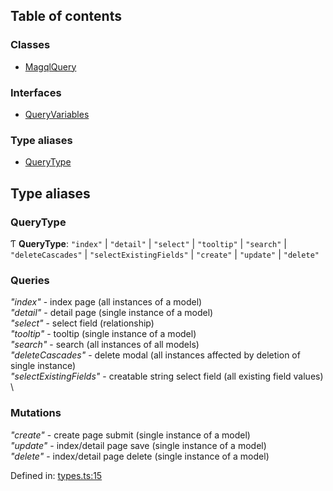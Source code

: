 ## Table of contents

### Classes

- [MagqlQuery](../wiki/Class:%20MagqlQuery)

### Interfaces

- [QueryVariables](../wiki/Interface:%20QueryVariables)

### Type aliases

- [QueryType](../wiki/Exports#querytype)

## Type aliases

### QueryType

Ƭ **QueryType**: ``"index"`` \| ``"detail"`` \| ``"select"`` \| ``"tooltip"`` \| ``"search"`` \| ``"deleteCascades"`` \| ``"selectExistingFields"`` \| ``"create"`` \| ``"update"`` \| ``"delete"``

### Queries
*"index"* - index page (all instances of a model) \
*"detail"* - detail page (single instance of a model) \
*"select"* - select field (relationship) \
*"tooltip"* - tooltip (single instance of a model) \
*"search"* - search (all instances of all models) \
*"deleteCascades"* - delete modal (all instances affected by deletion of single instance) \
*"selectExistingFields"* - creatable string select field (all existing field values) \
### Mutations
*"create"* - create page submit (single instance of a model) \
*"update"* - index/detail page save (single instance of a model) \
*"delete"* - index/detail page delete (single instance of a model)

Defined in: [types.ts:15](https://github.com/autoinvent/magql-query/blob/3443b6a/src/types.ts#L15)
